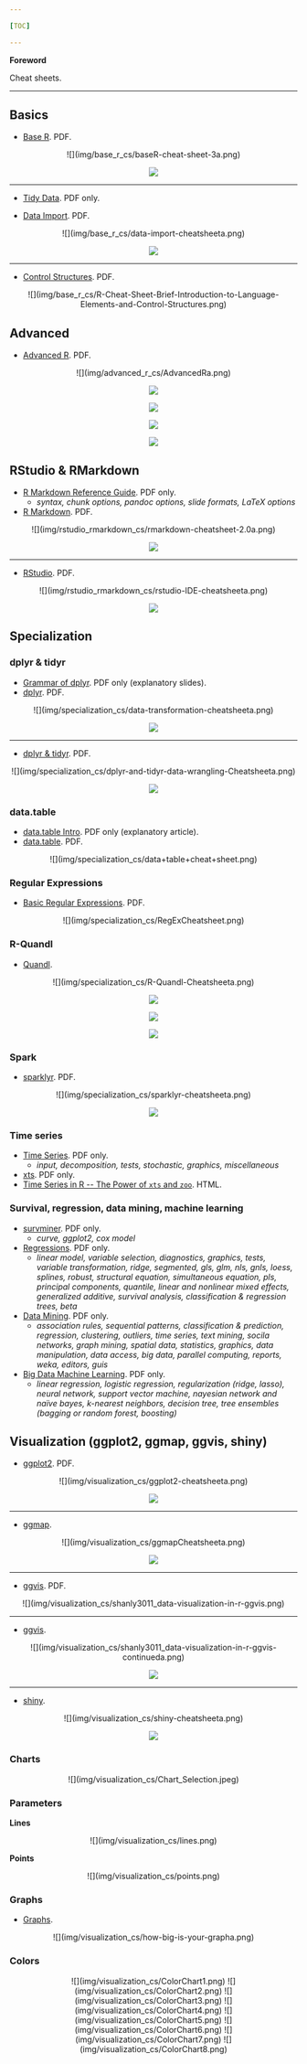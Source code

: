 ```yaml
---

[TOC]

---
```


**Foreword**

Cheat sheets.

---

## Basics

- [Base R](baseR-cheat-sheet-3.pdf). PDF.

<center>
![](img/base_r_cs/baseR-cheat-sheet-3a.png)

![](img/base_r_cs/baseR-cheat-sheet-3b.png)
</center>

---

- [Tidy Data](tidy_data.pdf). PDF only.

- [Data Import](data-import-cheatsheet.pdf). PDF.

<center>
![](img/base_r_cs/data-import-cheatsheeta.png)

![](img/base_r_cs/data-import-cheatsheetb.png)
</center>

---

- [Control Structures](R-Cheat-Sheet-Brief-Introduction-to-Language-Elements-and-Control-Structures.pdf). PDF.

<center>
![](img/base_r_cs/R-Cheat-Sheet-Brief-Introduction-to-Language-Elements-and-Control-Structures.png)
</center>

## Advanced

- [Advanced R](advancedR.pdf). PDF.

<center>
![](img/advanced_r_cs/AdvancedRa.png)

![](img/advanced_r_cs/AdvancedRb.png)

![](img/advanced_r_cs/AdvancedRc.png)

![](img/advanced_r_cs/AdvancedRd.png)

![](img/advanced_r_cs/AdvancedRe.png)
</center>

## RStudio & RMarkdown

- [R Markdown Reference Guide](R-Markdown-Reference.pdf). PDF only.
    - *syntax, chunk options, pandoc options, slide formats, LaTeX options*
- [R Markdown](rmarkdown-cheatsheet-2.0.pdf). PDF.

<center>
![](img/rstudio_rmarkdown_cs/rmarkdown-cheatsheet-2.0a.png)

![](img/rstudio_rmarkdown_cs/rmarkdown-cheatsheet-2.0b.png)
</center>

---

- [RStudio](rstudio-IDE-cheatsheet.pdf). PDF.

<center>
![](img/rstudio_rmarkdown_cs/rstudio-IDE-cheatsheeta.png)

![](img/rstudio_rmarkdown_cs/rstudio-IDE-cheatsheetb.png)
</center>

## Specialization 

### dplyr & tidyr

- [Grammar of dplyr](r-dplyr.pdf). PDF only (explanatory slides).
- [dplyr](data-transformation-cheatsheet.pdf). PDF.

<center>
![](img/specialization_cs/data-transformation-cheatsheeta.png)

![](img/specialization_cs/data-transformation-cheatsheetb.png)
</center>

---

- [dplyr & tidyr](dplyr-and-tidyr-data-wrangling-Cheatsheet.pdf). PDF.
    
<center>
![](img/specialization_cs/dplyr-and-tidyr-data-wrangling-Cheatsheeta.png)

![](img/specialization_cs/dplyr-and-tidyr-data-wrangling-Cheatsheetb.png)
</center>

### data.table

- [data.table Intro](data.table-Intro.pdf). PDF only (explanatory article).
- [data.table](data+table+cheat+sheet.pdf). PDF.

<center>
![](img/specialization_cs/data+table+cheat+sheet.png)
</center>

### Regular Expressions

- [Basic Regular Expressions](RegExCheatsheet.pdf). PDF.

<center>
![](img/specialization_cs/RegExCheatsheet.png)
</center>

### R-Quandl

- [Quandl](R-Quandl-Cheatsheet.pdf).

<center>
![](img/specialization_cs/R-Quandl-Cheatsheeta.png)

![](img/specialization_cs/R-Quandl-Cheatsheetb.png)

![](img/specialization_cs/R-Quandl-Cheatsheetc.png)

![](img/specialization_cs/R-Quandl-Cheatsheetd.png)
</center>

### Spark

- [sparklyr](sparklyr-cheatsheet.pdf). PDF.

<center>
![](img/specialization_cs/sparklyr-cheatsheeta.png)

![](img/specialization_cs/sparklyr-cheatsheetb.png)
</center>

### Time series

- [Time Series](R-FUNCTIONS-FOR-TIME-SERIES-ANALYSIS.pdf). PDF only.
    - *input, decomposition, tests, stochastic, graphics, miscellaneous*
- [xts](xts_Cheat_Sheet_R.pdf). PDF only.
- [Time Series in R -- The Power of `xts` and `zoo`](Time+Series+in+R+The+Power+of+xts+and+zoo.html). HTML.

### Survival, regression, data mining, machine learning

- [survminer](survminer_cheatsheet.pdf). PDF only.
    - *curve, ggplot2, cox model*
- [Regressions](Ricci-refcard-regression.pdf). PDF only.
    - *linear model, variable selection, diagnostics, graphics, tests, variable transformation, ridge, segmented, gls, glm, nls, gnls, loess, splines, robust, structural equation, simultaneous equation, pls, principal components, quantile, linear and nonlinear mixed effects, generalized additive, survival analysis, classification & regression trees, beta*
- [Data Mining](R-Reference-Card-for-Data-Mining.pdf). PDF only.
    - *association rules, sequential patterns, classification & prediction, regression, clustering, outliers, time series, text mining, socila networks, graph mining, spatial data, statistics, graphics, data manipulation, data access, big data, parallel computing, reports, weka, editors, guis*
- [Big Data Machine Learning](4503-rc158-010d-machinelearning_1.pdf). PDF only.
    - *linear regression, logistic regression, regularization (ridge, lasso), neural network, support vector machine, nayesian network and naïve bayes, k-nearest neighbors, decision tree, tree ensembles (bagging or random forest, boosting)*

## Visualization (ggplot2, ggmap, ggvis, shiny)

- [ggplot2](ggplot2-cheatsheet.pdf). PDF.

<center>
![](img/visualization_cs/ggplot2-cheatsheeta.png)

![](img/visualization_cs/ggplot2-cheatsheetb.png)
</center>

---

- [ggmap](ggmapCheatsheet.pdf).

<center>
![](img/visualization_cs/ggmapCheatsheeta.png)

![](img/visualization_cs/ggmapCheatsheetb.png)
</center>

---

- [ggvis](shanly3011_data-visualization-in-r-ggvis.pdf). PDF.

<center>
![](img/visualization_cs/shanly3011_data-visualization-in-r-ggvis.png)
</center>

---

- [ggvis](shanly3011_data-visualization-in-r-ggvis-continued.pdf).

<center>
![](img/visualization_cs/shanly3011_data-visualization-in-r-ggvis-continueda.png)

![](img/visualization_cs/shanly3011_data-visualization-in-r-ggvis-continuedb.png)
</center>

---

- [shiny](shiny-cheatsheet.pdf).

<center>
![](img/visualization_cs/shiny-cheatsheeta.png)

![](img/visualization_cs/shiny-cheatsheetb.png)
</center>

### Charts

<center>
![](img/visualization_cs/Chart_Selection.jpeg)
</center>

### Parameters

**Lines**

<center>
![](img/visualization_cs/lines.png)
</center>

**Points**

<center>
![](img/visualization_cs/points.png)
</center>

### Graphs

- [Graphs](how-big-is-your-graph.pdf).

<center>
![](img/visualization_cs/how-big-is-your-grapha.png)
</center>

### Colors

<center>
![](img/visualization_cs/ColorChart1.png)
![](img/visualization_cs/ColorChart2.png)
![](img/visualization_cs/ColorChart3.png)
![](img/visualization_cs/ColorChart4.png)
![](img/visualization_cs/ColorChart5.png)
![](img/visualization_cs/ColorChart6.png)
![](img/visualization_cs/ColorChart7.png)
![](img/visualization_cs/ColorChart8.png)
</center>
